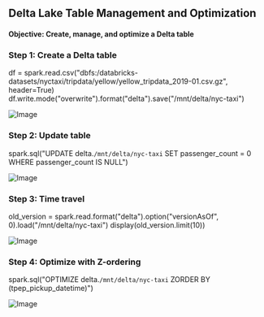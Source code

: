 ## Delta Lake Table Management and Optimization
#### Objective: Create, manage, and optimize a Delta table

### Step 1: Create a Delta table

df = spark.read.csv("dbfs:/databricks-datasets/nyctaxi/tripdata/yellow/yellow_tripdata_2019-01.csv.gz", header=True)
df.write.mode("overwrite").format("delta").save("/mnt/delta/nyc-taxi")

![Image](https://github.com/user-attachments/assets/cdf59b9f-8274-45bf-b3c5-7700bece51d9)



### Step 2: Update table

spark.sql("UPDATE delta.`/mnt/delta/nyc-taxi` SET passenger_count = 0 WHERE passenger_count IS NULL")

![Image](https://github.com/user-attachments/assets/806976da-2168-4611-9287-b9ebd25aaeb8)



### Step 3: Time travel

old_version = spark.read.format("delta").option("versionAsOf", 0).load("/mnt/delta/nyc-taxi")
display(old_version.limit(10))


![Image](https://github.com/user-attachments/assets/49a01181-907f-4946-b8bf-43ad2f950b57)



### Step 4: Optimize with Z-ordering

spark.sql("OPTIMIZE delta.`/mnt/delta/nyc-taxi` ZORDER BY (tpep_pickup_datetime)")

![Image](https://github.com/user-attachments/assets/482aa4cf-bdfa-4a93-9d47-bca3394b2dae)
